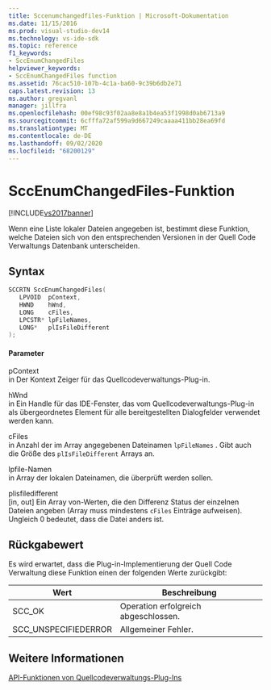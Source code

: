 ```yaml
---
title: Sccenumchangedfiles-Funktion | Microsoft-Dokumentation
ms.date: 11/15/2016
ms.prod: visual-studio-dev14
ms.technology: vs-ide-sdk
ms.topic: reference
f1_keywords:
- SccEnumChangedFiles
helpviewer_keywords:
- SccEnumChangedFiles function
ms.assetid: 76cac510-107b-4c1a-ba60-9c39b6db2e71
caps.latest.revision: 13
ms.author: gregvanl
manager: jillfra
ms.openlocfilehash: 00ef98c93f02aa8e8a1b4ea53f1998d0ab6713a9
ms.sourcegitcommit: 6cfffa72af599a9d667249caaaa411bb28ea69fd
ms.translationtype: MT
ms.contentlocale: de-DE
ms.lasthandoff: 09/02/2020
ms.locfileid: "68200129"
---
```

# <a name="sccenumchangedfiles-function"></a>SccEnumChangedFiles-Funktion
[!INCLUDE[vs2017banner](../includes/vs2017banner.md)]

Wenn eine Liste lokaler Dateien angegeben ist, bestimmt diese Funktion, welche Dateien sich von den entsprechenden Versionen in der Quell Code Verwaltungs Datenbank unterscheiden.  
  
## <a name="syntax"></a>Syntax  
  
```cpp  
SCCRTN SccEnumChangedFiles(  
   LPVOID  pContext,  
   HWND    hWnd,  
   LONG    cFiles,  
   LPCSTR* lpFileNames,  
   LONG*   plIsFileDifferent  
);  
```  
  
#### <a name="parameters"></a>Parameter  
 pContext  
 in Der Kontext Zeiger für das Quellcodeverwaltungs-Plug-in.  
  
 hWnd  
 in Ein Handle für das IDE-Fenster, das vom Quellcodeverwaltungs-Plug-in als übergeordnetes Element für alle bereitgestellten Dialogfelder verwendet werden kann.  
  
 cFiles  
 in Anzahl der im Array angegebenen Dateinamen `lpFileNames` . Gibt auch die Größe des `plIsFileDifferent` Arrays an.  
  
 lpfile-Namen  
 in Array der lokalen Dateinamen, die überprüft werden sollen.  
  
 plisfiledifferent  
 [in, out] Ein Array von-Werten, die den Differenz Status der einzelnen Dateien angeben (Array muss mindestens `cFiles` Einträge aufweisen). Ungleich 0 bedeutet, dass die Datei anders ist.  
  
## <a name="return-value"></a>Rückgabewert  
 Es wird erwartet, dass die Plug-in-Implementierung der Quell Code Verwaltung diese Funktion einen der folgenden Werte zurückgibt:  
  
|Wert|Beschreibung|  
|-----------|-----------------|  
|SCC_OK|Operation erfolgreich abgeschlossen.|  
|SCC_UNSPECIFIEDERROR|Allgemeiner Fehler.|  
  
## <a name="see-also"></a>Weitere Informationen  
 [API-Funktionen von Quellcodeverwaltungs-Plug-Ins](../extensibility/source-control-plug-in-api-functions.md)
